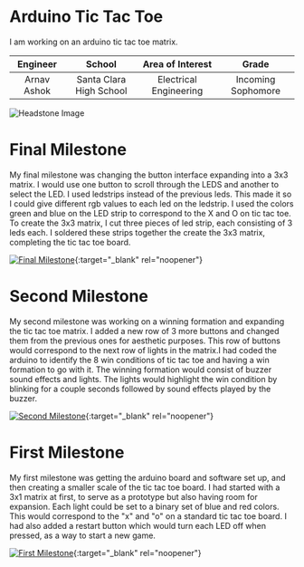 ﻿# Arduino Tic Tac Toe
I am working on an arduino tic tac toe matrix.

| **Engineer** | **School** | **Area of Interest** | **Grade** |
  |:--:|:--:|:--:|:--:|
| Arnav Ashok | Santa Clara High School | Electrical Engineering | Incoming Sophomore

![Headstone Image](https://res.cloudinary.com/dvdvsdoju/image/upload/v1625246938/a_fywndz.png)
  
# Final Milestone
My final milestone was changing the button interface expanding into a 3x3 matrix. I would use one button to scroll through the LEDS and another to select the LED. I used ledstrips instead of the previous leds. This made it so I could give different rgb values to each led on the ledstrip. I used the colors green and blue on the LED strip to correspond to the X and O on tic tac toe. To create the 3x3 matrix, I cut three pieces of led strip, each consisting of 3 leds each. I soldered these strips together the create the 3x3 matrix, completing the tic tac toe board.

[![Final Milestone](https://res.cloudinary.com/dvdvsdoju/image/upload/v1625244300/Yo_acgwgu.png )](https://youtu.be/eC2Bc6pnxSI "Final Milestone"){:target="_blank" rel="noopener"}

# Second Milestone
My second milestone was working on a winning formation and expanding the tic tac toe matrix. I added a new row of 3 more buttons and changed them from the previous ones for aesthetic purposes. This row of buttons would correspond to the next row of lights in the matrix.I had coded the arduino to identify the 8 win conditions of tic tac toe and having a win formation to go with it. The winning formation would consist of buzzer sound effects and lights. The lights would highlight the win condition by blinking for a couple seconds followed by sound effects played by the buzzer.

[![Second Milestone](https://res.cloudinary.com/dvdvsdoju/image/upload/v1625244148/Capture_fbsmi6.png)](https://youtu.be/9XZAaO8yEx8 "Second Milestone"){:target="_blank" rel="noopener"}
# First Milestone
  
My first milestone was getting the arduino board and software set up, and then creating a smaller scale of the tic tac toe board. I had started with a 3x1 matrix at first, to serve as a prototype but also having room for expansion. Each light could be set to a binary set of blue and red colors. This would correspond to the "x" and "o" on a standard tic tac toe board. I had also added a restart button which would turn each LED off when pressed, as a way to start a new game.

[![First Milestone](https://res.cloudinary.com/dvdvsdoju/image/upload/v1625243744/tictactoe_2_hx2mp9.png)](https://youtu.be/GnQR1NU-FTE "Second Milestone"){:target="_blank" rel="noopener"}
